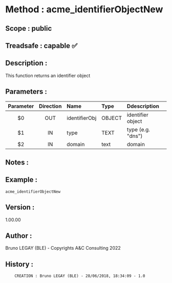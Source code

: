 ﻿# **Method :** acme_identifierObjectNew
## **Scope :** public
## **Treadsafe :** capable ✅ 
## **Description :** 
This function returns an identifier object
## **Parameters :** 
| Parameter | Direction | Name | Type | Ddescription | 
|:----:|:----:|:----|:----|:----| 
| $0 | OUT | identifierObj | OBJECT | identifier object | 
| $1 | IN | type | TEXT | type (e.g. "dns") | 
| $2 | IN | domain | text | domain | 

## **Notes :** 

## **Example :** 
```
acme_identifierObjectNew
```
## **Version :** 
1.00.00
## **Author :** 
Bruno LEGAY (BLE) - Copyrights A&C Consulting 2022
## **History :** 
 
        CREATION : Bruno LEGAY (BLE) - 28/06/2018, 18:34:09 - 1.0
